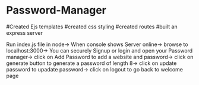 # Password-Manager
#Created Ejs templates
#created css styling
#created routes
#built an express server


Run index.js file in node->
When console shows Server online-> browse to localhost:3000->
You can securely Signup or login and open your Password manager->
click on Add Password to add a website and password->
click on generate button to generate a password of length 8->
click on update password to upadate password->
click on logout to go back to welcome page
